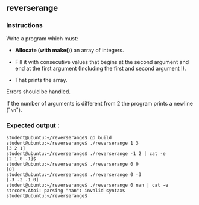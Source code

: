 ## reverserange

### Instructions

Write a program which must:

- **Allocate (with make())** an array of integers.

- Fill it with consecutive values that begins at the second argument and end at the first argument (Including the first and second argument !).

- That prints the array.

Errors should be handled.

If the number of arguments is different from 2 the program prints a newline ("`\n`").

### Expected output :

```console
student@ubuntu:~/reverserange$ go build
student@ubuntu:~/reverserange$ ./reverserange 1 3
[3 2 1]
student@ubuntu:~/reverserange$ ./reverserange -1 2 | cat -e
[2 1 0 -1]$
student@ubuntu:~/reverserange$ ./reverserange 0 0
[0]
student@ubuntu:~/reverserange$ ./reverserange 0 -3
[-3 -2 -1 0]
student@ubuntu:~/reverserange$ ./reverserange 0 nan | cat -e
strconv.Atoi: parsing "nan": invalid syntax$
student@ubuntu:~/reverserange$
```
